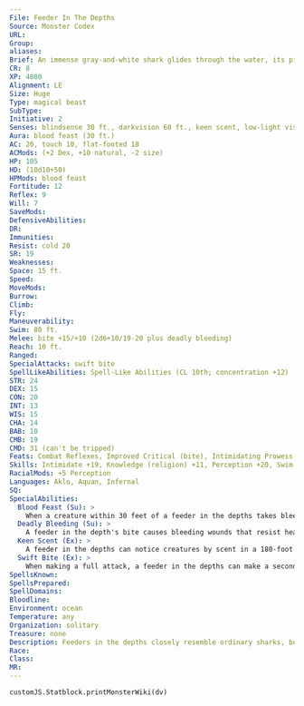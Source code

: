 ```yaml
---
File: Feeder In The Depths
Source: Monster Codex
URL: 
Group: 
aliases: 
Brief: An immense gray-and-white shark glides through the water, its piercing red eyes revealing a vicious intelligence.
CR: 8
XP: 4800
Alignment: LE
Size: Huge
Type: magical beast
SubType: 
Initiative: 2
Senses: blindsense 30 ft., darkvision 60 ft., keen scent, low-light vision; Perception +20
Aura: blood feast (30 ft.)
AC: 20, touch 10, flat-footed 18
ACMods: (+2 Dex, +10 natural, -2 size)
HP: 105
HD: (10d10+50)
HPMods: blood feast
Fortitude: 12
Reflex: 9
Will: 7
SaveMods: 
DefensiveAbilities: 
DR: 
Immunities: 
Resist: cold 20
SR: 19
Weaknesses: 
Space: 15 ft.
Speed: 
MoveMods: 
Burrow: 
Climb: 
Fly: 
Maneuverability: 
Swim: 80 ft.
Melee: bite +15/+10 (2d6+10/19-20 plus deadly bleeding)
Reach: 10 ft.
Ranged: 
SpecialAttacks: swift bite
SpellLikeAbilities: Spell-Like Abilities (CL 10th; concentration +12)   At Will-blood biographyAPG (on any creature bitten in the past day, DC 15)   1/day-summon monster V (summons 1d4+1 hammerhead sharks or 1d3 great white sharks)
STR: 24
DEX: 15
CON: 20
INT: 13
WIS: 15
CHA: 14
BAB: 10
CMB: 19
CMD: 31 (can't be tripped)
Feats: Combat Reflexes, Improved Critical (bite), Intimidating Prowess, Iron Will, Vital Strike
Skills: Intimidate +19, Knowledge (religion) +11, Perception +20, Swim +15
RacialMods: +5 Perception
Languages: Aklo, Aquan, Infernal
SQ: 
SpecialAbilities:
  Blood Feast (Su): >
    When a creature within 30 feet of a feeder in the depths takes bleed damage (including ongoing damage), the feeder heals an equal amount of damage.
  Deadly Bleeding (Su): >
    A feeder in the depth's bite causes bleeding wounds that resist healing. The first bite that damages a creature deals 1d4 points of bleed damage, and each subsequent bite increases the amount of bleed by 1d4. Stopping the bleeding requires a successful DC 20 Heal check or the application of any magical healing. However, anyone attempting to cast a healing spell on a creature suffering from deadly bleeding must succeed at a DC 20 caster level check or the spell doesn't affect the bleeding creature. The save DC is Constitution-based.
  Keen Scent (Ex): >
    A feeder in the depths can notice creatures by scent in a 180-foot radius underwater, and can detect blood in the water at a distance of up to 1 mile.
  Swift Bite (Ex): >
    When making a full attack, a feeder in the depths can make a second bite attack at a -5 penalty.
SpellsKnown: 
SpellsPrepared: 
SpellDomains: 
Bloodline: 
Environment: ocean
Temperature: any
Organization: solitary
Treasure: none
Description: Feeders in the depths closely resemble ordinary sharks, but they are faster, stronger, and far more intelligent and malevolent. Feeders in the depths begin life as ordinary sharks, raised under the care of sahuagin priestesses. A would-be feeder feasts on the flesh of merfolk, sea elves, and other aquatic humanoids. As it dines on these sacrifices, the priestess chants blasphemous rituals, infusing the shark with malign power and the stolen intelligence of its victims. Over the course of 13 feedings over 13 midwinters, a new feeder in the depths arises.  Feeders in the depths view themselves as equals to sahuagin, not as servants. They have no special affection for sharks, and can't communicate with them. Feeders act as loyal companions as long as they're respected and given the freedom to hunt. If not treated well, they rip their would-be masters apart and descend into the lightless depths of the ocean. Although able to breed, feeders in the depths give birth only to monstrosities or normal sharks, never to other feeders. A typical feeder in the depths is 24 feet long and weighs 5,500 pounds.
Race: 
Class: 
MR: 
---
```

```dataviewjs
customJS.Statblock.printMonsterWiki(dv)
```
